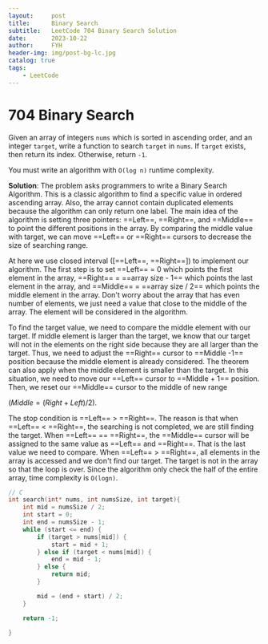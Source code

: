 ```yaml
---
layout:     post
title:      Binary Search
subtitle:   LeetCode 704 Binary Search Solution
date:       2023-10-22
author:     FYH
header-img: img/post-bg-lc.jpg
catalog: true
tags:
    - LeetCode
---
```


# 704 Binary Search 

Given an array of integers `nums` which is sorted in ascending order, and an integer `target`, write a function to search `target` in `nums`. If `target` exists, then return its index. Otherwise, return `-1`.

You must write an algorithm with `O(log n)` runtime complexity.

**Solution**: The problem asks programmers to write a Binary Search Algorithm. This is a classic algorithm to find a specific value in ordered ascending array. Also, the array cannot contain duplicated elements because the algorithm can only return one label. The main idea of the algorithm is setting three pointers: ==Left==, ==Right==, and ==Middle== to point the different positions in the array. By comparing the middle value with target, we can move ==Left== or ==Right== cursors to decrease the size of searching range.

At here we use closed interval ([==Left==, ==Right==]) to implement our algorithm. The first step is to set ==Left== = 0 which points the first element in the array, ==Right== = ==array size - 1== which points the last element in the array, and ==Middle== = ==array size / 2== which points the middle element in the array. Don't worry about the array that has even number of elements, we just need a value that close to the middle of the array. The element will be considered in the algorithm. 

To find the target value, we need to compare the middle element with our target. If middle element is larger than the target, we know that our target will not in the elements on the right side because they are all larger than the target. Thus, we need to adjust the ==Right== cursor to ==Middle -1== position because the middle element is already considered. The theorem can also apply when the middle element is smaller than the target. In this situation, we need to move our ==Left== cursor to ==Middle + 1== position. Then, we reset our ==Middle== cursor to the middle of new range 

($Middle = (Right + Left) / 2$).

The stop condition is ==Left== > ==Right==. The reason is that when ==Left== < ==Right==, the searching is not completed, we are still finding the target. When ==Left== == ==Right==, the ==Middle== cursor will be assigned to the same value as ==Left== and ==Right==. That is the last value we need to compare. When ==Left== > ==Right==, all elements in the array is accessed and we don't find our target. The target is not in the array so that the loop is over. Since the algorithm only check the half of the entire array, time complexity is `O(logn)`. 

```C
// C
int search(int* nums, int numsSize, int target){
    int mid = numsSize / 2;
    int start = 0;
    int end = numsSize - 1;
    while (start <= end) {
        if (target > nums[mid]) {
            start = mid + 1;
        } else if (target < nums[mid]) {
            end = mid - 1;
        } else {
            return mid;
        }

        mid = (end + start) / 2;
    }

    return -1;
    
}
```

